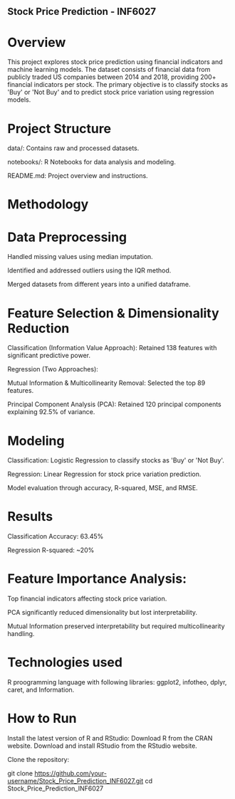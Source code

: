 ## Stock Price Prediction - INF6027

# Overview

This project explores stock price prediction using financial indicators and machine learning models. The dataset consists of financial data from publicly traded US companies between 2014 and 2018, providing 200+ financial indicators per stock. The primary objective is to classify stocks as 'Buy' or 'Not Buy' and to predict stock price variation using regression models.

# Project Structure

data/: Contains raw and processed datasets.

notebooks/: R Notebooks for data analysis and modeling.

README.md: Project overview and instructions.


# Methodology

# Data Preprocessing

Handled missing values using median imputation.

Identified and addressed outliers using the IQR method.

Merged datasets from different years into a unified dataframe.

# Feature Selection & Dimensionality Reduction

Classification (Information Value Approach): Retained 138 features with significant predictive power.

Regression (Two Approaches):

Mutual Information & Multicollinearity Removal: Selected the top 89 features.

Principal Component Analysis (PCA): Retained 120 principal components explaining 92.5% of variance.

# Modeling

Classification: Logistic Regression to classify stocks as 'Buy' or 'Not Buy'.

Regression: Linear Regression for stock price variation prediction.

Model evaluation through accuracy, R-squared, MSE, and RMSE.

# Results

Classification Accuracy: 63.45%

Regression R-squared: ~20%

# Feature Importance Analysis:

Top financial indicators affecting stock price variation.

PCA significantly reduced dimensionality but lost interpretability.

Mutual Information preserved interpretability but required multicollinearity handling.

# Technologies used 

R proogramming language with following libraries:
ggplot2, infotheo, dplyr, caret, and Information.

# How to Run

Install the latest version of R and RStudio:
Download R from the CRAN website.
Download and install RStudio from the RStudio website.

Clone the repository:

git clone https://github.com/your-username/Stock_Price_Prediction_INF6027.git
cd Stock_Price_Prediction_INF6027

